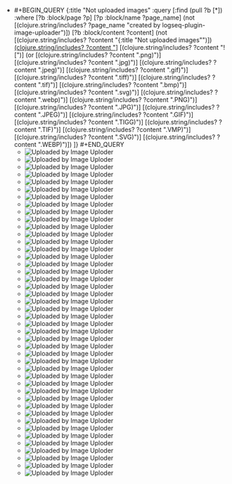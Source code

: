 - #+BEGIN_QUERY
  {:title "Not uploaded images"
    :query [:find (pull ?b [*])
          :where
          [?b :block/page ?p]
          [?p :block/name ?page_name]
          (not [(clojure.string/includes? ?page_name "created by logseq-plugin-image-uploader")])
          [?b :block/content ?content]
          (not [(clojure.string/includes? ?content "{:title \"Not uploaded images\"")])
          [(clojure.string/includes? ?content "](../assets")]
          [(clojure.string/includes? ?content "![")]
          (or [(clojure.string/includes? ?content ".png)")]
              [(clojure.string/includes? ?content ".jpg)")]
              [(clojure.string/includes? ?content ".jpeg)")]
              [(clojure.string/includes? ?content ".gif)")]
              [(clojure.string/includes? ?content ".tiff)")]
              [(clojure.string/includes? ?content ".tif)")]
              [(clojure.string/includes? ?content ".bmp)")]
              [(clojure.string/includes? ?content ".svg)")]
              [(clojure.string/includes? ?content ".webp)")]
              [(clojure.string/includes? ?content ".PNG)")]
              [(clojure.string/includes? ?content ".JPG)")]
              [(clojure.string/includes? ?content ".JPEG)")]
              [(clojure.string/includes? ?content ".GIF)")]
              [(clojure.string/includes? ?content ".TIGG)")]
              [(clojure.string/includes? ?content ".TIF)")]
              [(clojure.string/includes? ?content ".VMP)")]
              [(clojure.string/includes? ?content ".SVG)")]
              [(clojure.string/includes? ?content ".WEBP)")])
        ]}
  #+END_QUERY
	- ![Uploaded by Image Uploder](../assets/image_1659938674558_0.png)
	- ![Uploaded by Image Uploder](../assets/image_1647413834730_0.png)
	- ![Uploaded by Image Uploder](../assets/image_1643552040916_0.png)
	- ![Uploaded by Image Uploder](../assets/image_1647228726041_0.png)
	- ![Uploaded by Image Uploder](../assets/image_1647228744856_0.png)
	- ![Uploaded by Image Uploder](../assets/image_1647228782176_0.png)
	- ![Uploaded by Image Uploder](../assets/image_1656043410287_0.png)
	- ![Uploaded by Image Uploder](../assets/image_1651515592519_0.png)
	- ![Uploaded by Image Uploder](../assets/image_1643594959533_0.png)
	- ![Uploaded by Image Uploder](../assets/image_1643596611751_0.png)
	- ![Uploaded by Image Uploder](../assets/image_1644295992892_0.png)
	- ![Uploaded by Image Uploder](../assets/image_1647228963561_0.png)
	- ![Uploaded by Image Uploder](../assets/image_1647228782176_0.png)
	- ![Uploaded by Image Uploder](../assets/IMG_2362_1653571853371_0.jpg)
	- ![Uploaded by Image Uploder](../assets/image_1645696254146_0.png)
	- ![Uploaded by Image Uploder](../assets/image_1643862702447_0.png)
	- ![Uploaded by Image Uploder](../assets/IMG_2382_1653654561268_0.jpg)
	- ![Uploaded by Image Uploder](../assets/image_1652069699421_0.png)
	- ![Uploaded by Image Uploder](../assets/image_1652065454700_0.png)
	- ![Uploaded by Image Uploder](../assets/IMG_2361_1653569944299_0.jpg)
	- ![Uploaded by Image Uploder](../assets/image_1659956944357_0.png)
	- ![Uploaded by Image Uploder](https://assets.leetcode-cn.com/aliyun-lc-upload/uploads/2018/12/07/circularlinkedlist_test3.png)
	- ![Uploaded by Image Uploder](https://assets.leetcode-cn.com/aliyun-lc-upload/uploads/2018/12/07/circularlinkedlist_test2.png)
	- ![Uploaded by Image Uploder](https://assets.leetcode.com/uploads/2018/12/07/circularlinkedlist.png)
	- ![Uploaded by Image Uploder](https://pbs.twimg.com/media/FZNJ1KjUYAA3NLB.jpg)
	- ![Uploaded by Image Uploder](https://pbs.twimg.com/media/FZNJ1XeVsAAmsZ6.jpg)
	- ![Uploaded by Image Uploder](https://pbs.twimg.com/media/FZNJ0UNUUAEHWYB.jpg)
	- ![Uploaded by Image Uploder](https://pbs.twimg.com/media/FZNJ0qAVEAACCPj.jpg)
	- ![Uploaded by Image Uploder](https://pbs.twimg.com/media/FZNJ1xjVQAEGFZa.jpg)
	- ![Uploaded by Image Uploder](https://pbs.twimg.com/media/FZNJ19OUUAAsD-m.jpg)
	- ![Uploaded by Image Uploder](http://wechatapppro-1252524126.file.myqcloud.com/appBTnjzbdm9563/image/ueditor/76914900_1572244471.jpg)
	- ![Uploaded by Image Uploder](https://pbs.twimg.com/media/FZMg9L6WAAQznlB.png)
	- ![Uploaded by Image Uploder](../assets/image_1660013465463_0.png)
	- ![Uploaded by Image Uploder](https://assets.leetcode.com/uploads/2019/11/08/sample_4_964.png)
	- ![Uploaded by Image Uploder](https://assets.leetcode.com/uploads/2018/10/12/narytreeexample.png)
	- ![Uploaded by Image Uploder](https://assets.leetcode.com/uploads/2020/12/01/tree1.jpg)
	- ![Uploaded by Image Uploder](https://assets.leetcode.com/uploads/2022/06/15/ex1drawio.png)
	- ![Uploaded by Image Uploder](https://assets.leetcode.com/uploads/2022/06/15/ex2drawio.png)
	- ![Uploaded by Image Uploder](https://assets.leetcode.com/uploads/2020/12/01/tree2.jpg)
	- ![Uploaded by Image Uploder](https://assets.leetcode.com/uploads/2018/10/22/robot_maze.png)
	- ![Uploaded by Image Uploder](https://assets.leetcode-cn.com/aliyun-lc-upload/uploads/2020/10/31/q4.gif)
	- ![Uploaded by Image Uploder](https://img.draveness.me/2020-10-19-16031147347484/heap-before-go-1-10.png)
	- ![Uploaded by Image Uploder](https://img.draveness.me/2020-02-29-15829868066435-bump-allocator.png)
	- ![Uploaded by Image Uploder](https://img.draveness.me/2020-02-29-15829868066457-multi-level-cache.png)